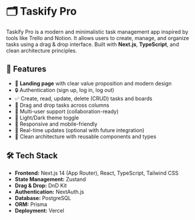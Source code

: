 # 🗂️ Taskify Pro

Taskify Pro is a modern and minimalistic task management app inspired by tools like Trello and Notion. It allows users to create, manage, and organize tasks using a drag & drop interface. Built with **Next.js**, **TypeScript**, and clean architecture principles.

## 🚀 Features

- 🎯 **Landing page** with clear value proposition and modern design
- 🔒 Authentication (sign up, log in, log out)
- ✅ Create, read, update, delete (CRUD) tasks and boards
- 🧲 Drag and drop tasks across columns
- 👥 Multi-user support (collaboration-ready)
- 🌙 Light/Dark theme toggle
- 📱 Responsive and mobile-friendly
- 🔄 Real-time updates (optional with future integration)
- 🧼 Clean architecture with reusable components and types

## 🛠️ Tech Stack

- **Frontend:** Next.js 14 (App Router), React, TypeScript, Tailwind CSS
- **State Management:** Zustand 
- **Drag & Drop:** DnD Kit 
- **Authentication:** NextAuth.js 
- **Database:** PostgreSQL
- **ORM:** Prisma 
- **Deployment:** Vercel

